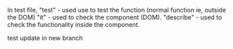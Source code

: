 In test file, 
"test" - used use to test the function (normal function ie, outside the DOM)
"it" - used to check the component (DOM).
"describe" - used to check the functionality inside the component. 

test update in new branch